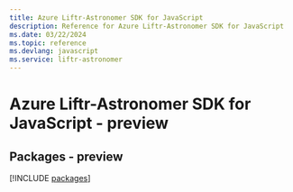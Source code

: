 ```yaml
---
title: Azure Liftr-Astronomer SDK for JavaScript
description: Reference for Azure Liftr-Astronomer SDK for JavaScript
ms.date: 03/22/2024
ms.topic: reference
ms.devlang: javascript
ms.service: liftr-astronomer
---
```

# Azure Liftr-Astronomer SDK for JavaScript - preview
## Packages - preview
[!INCLUDE [packages](liftr-astronomer-index.md)]